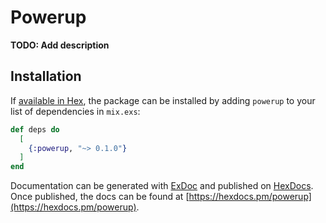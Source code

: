 # Powerup

**TODO: Add description**

## Installation

If [available in Hex](https://hex.pm/docs/publish), the package can be installed
by adding `powerup` to your list of dependencies in `mix.exs`:

```elixir
def deps do
  [
    {:powerup, "~> 0.1.0"}
  ]
end
```

Documentation can be generated with [ExDoc](https://github.com/elixir-lang/ex_doc)
and published on [HexDocs](https://hexdocs.pm). Once published, the docs can
be found at [https://hexdocs.pm/powerup](https://hexdocs.pm/powerup).

